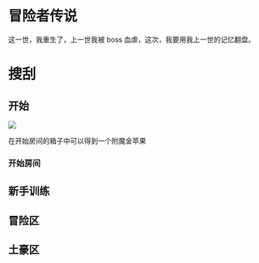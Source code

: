 # 冒险者传说

这一世，我重生了，上一世我被 boss 血虐，这次，我要用我上一世的记忆翻盘。

# 搜刮

## 开始

![](/others/catship/开始-.png)

在开始房间的箱子中可以得到一个附魔金苹果

### 开始房间

## 新手训练

## 冒险区

## 土豪区
